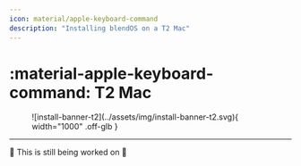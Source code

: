 ```yaml
---
icon: material/apple-keyboard-command
description: "Installing blendOS on a T2 Mac"
---
```


# :material-apple-keyboard-command: T2 Mac

<figure markdown="span">
![install-banner-t2](../assets/img/install-banner-t2.svg){ width="1000" .off-glb }
<figcaption></figcaption>
</figure>

-----

:construction: This is still being worked on :construction:

